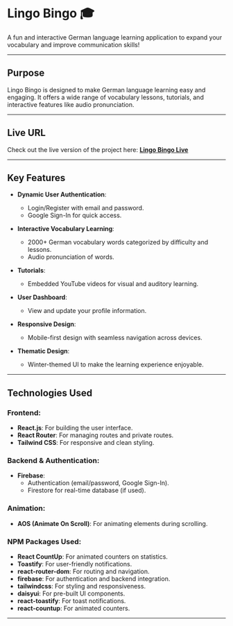 # **Lingo Bingo** 🎓  
A fun and interactive German language learning application to expand your vocabulary and improve communication skills!

---

## **Purpose**
Lingo Bingo is designed to make German language learning easy and engaging. It offers a wide range of vocabulary lessons, tutorials, and interactive features like audio pronunciation.

---

## **Live URL**
Check out the live version of the project here: **[Lingo Bingo Live](https://your-live-url-here.com)**

---

## **Key Features**
- **Dynamic User Authentication**: 
  - Login/Register with email and password.
  - Google Sign-In for quick access.
  
- **Interactive Vocabulary Learning**:
  - 2000+ German vocabulary words categorized by difficulty and lessons.
  - Audio pronunciation of words.

- **Tutorials**:
  - Embedded YouTube videos for visual and auditory learning.

- **User Dashboard**:
  - View and update your profile information.

- **Responsive Design**:
  - Mobile-first design with seamless navigation across devices.

- **Thematic Design**:
  - Winter-themed UI to make the learning experience enjoyable.

---

## **Technologies Used**
### **Frontend**:
- **React.js**: For building the user interface.
- **React Router**: For managing routes and private routes.
- **Tailwind CSS**: For responsive and clean styling.

### **Backend & Authentication**:
- **Firebase**: 
  - Authentication (email/password, Google Sign-In).
  - Firestore for real-time database (if used).

### **Animation**:
- **AOS (Animate On Scroll)**: For animating elements during scrolling.

### **NPM Packages Used**:
- **React CountUp**: For animated counters on statistics.
- **Toastify**: For user-friendly notifications.
- **react-router-dom**: For routing and navigation.
- **firebase**: For authentication and backend integration.
- **tailwindcss**: For styling and responsiveness.
- **daisyui**: For pre-built UI components.
- **react-toastify**: For toast notifications.
- **react-countup**: For animated counters.

---

